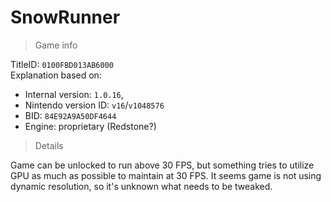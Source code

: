 # SnowRunner

> Game info

TitleID: `0100FBD013AB6000`<br>
Explanation based on:
- Internal version: `1.0.16`, 
- Nintendo version ID: `v16`/`v1048576`
- BID: `84E92A9A50DF4644`
- Engine: proprietary (Redstone?)

> Details

Game can be unlocked to run above 30 FPS, but something tries to utilize GPU as much as possible to maintain at 30 FPS. It seems game is not using dynamic resolution, so it's unknown what needs to be tweaked.